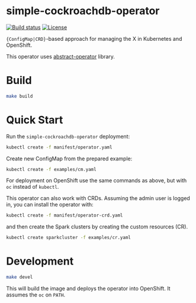 # simple-cockroachdb-operator

[![Build status](https://travis-ci.org/radanalyticsio/spark-operator.svg?branch=master)](https://travis-ci.org/radanalyticsio/spark-operator)
[![License](https://img.shields.io/badge/license-Apache--2.0-blue.svg)](http://www.apache.org/licenses/LICENSE-2.0)

`{ConfigMap|CRD}`-based approach for managing the X in Kubernetes and OpenShift.

This operator uses [abstract-operator](https://github.com/jvm-operators/abstract-operator) library.

# Build

```bash
make build
```

# Quick Start

Run the `simple-cockroachdb-operator` deployment:
```bash
kubectl create -f manifest/operator.yaml
```

Create new ConfigMap from the prepared example:

```bash
kubectl create -f examples/cm.yaml
```


For deployment on OpenShift use the same commands as above, but with `oc` instead of `kubectl`.


This operator can also work with CRDs. Assuming the admin user is logged in, you can install the operator with:

```bash
kubectl create -f manifest/operator-crd.yaml
```

and then create the Spark clusters by creating the custom resources (CR).

```bash
kubectl create sparkcluster -f examples/cr.yaml
```

# Development

```bash
make devel
```

This will build the image and deploys the operator into OpenShift. It assumes the `oc` on `PATH`.